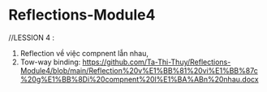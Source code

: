 # Reflections-Module4

//LESSION 4 :
1. Reflection về việc compnent lẫn nhau,
2. Tow-way binding:
https://github.com/Ta-Thi-Thuy/Reflections-Module4/blob/main/Reflection%20v%E1%BB%81%20vi%E1%BB%87c%20g%E1%BB%8Di%20compnent%20l%E1%BA%ABn%20nhau.docx



